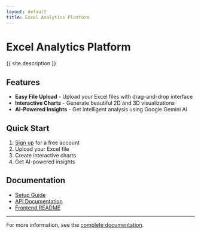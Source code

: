 ```yaml
---
layout: default
title: Excel Analytics Platform
---
```


# Excel Analytics Platform

{{ site.description }}

## Features

- **Easy File Upload** - Upload your Excel files with drag-and-drop interface
- **Interactive Charts** - Generate beautiful 2D and 3D visualizations
- **AI-Powered Insights** - Get intelligent analysis using Google Gemini AI

## Quick Start

1. [Sign up](./excel-analytics-frontend/) for a free account
2. Upload your Excel file
3. Create interactive charts
4. Get AI-powered insights

## Documentation

- [Setup Guide](./SETUP.md)
- [API Documentation](./SETUP.md#api-endpoints)
- [Frontend README](./excel-analytics-frontend/README.md)

---

For more information, see the [complete documentation](./README.md).